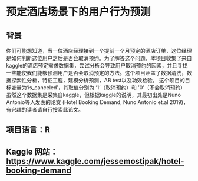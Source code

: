 # 预定酒店场景下的用户行为预测
## 背景
你们可能想知道，当一位酒店经理接到一个提前一个月预定的酒店订单，这位经理是如何判断这位用户之后是否会取消预约。为了解答这个问题，本项目收集了来自kaggle的酒店预定需求数据集，尝试分析会导致用户取消预约的因素，并且寻找一些能使我们能够预测用户是否会取消预定的方法。这个项目涵盖了数据清洗，数据探索性分析，特征工程，建模分析预测，AB test以及功效检验。
这个项目的目标变量为‘is_canceled’，其取值分别为 ‘1’（取消预约）和 '0'（不会取消预约）
虽然这个数据集是采集自kaggle，但根据kaggle的说明，其最初出处是Nuno Antonio等人发表的论文 (Hotel Booking Demand, Nuno Antonio et.al 2019)，有兴趣的读者请自行搜索此论文。
## 项目语言：R
## Kaggle 网站：https://www.kaggle.com/jessemostipak/hotel-booking-demand

